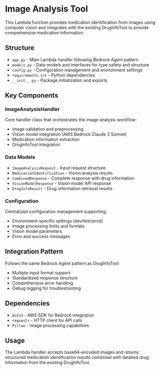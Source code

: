 # Image Analysis Tool

This Lambda function provides medication identification from images using computer vision and integrates with the existing DrugInfoTool to provide comprehensive medication information.

## Structure

- `app.py` - Main Lambda handler following Bedrock Agent pattern
- `models.py` - Data models and interfaces for type safety and structure
- `config.py` - Configuration management and environment settings
- `requirements.txt` - Python dependencies
- `__init__.py` - Package initialization and exports

## Key Components

### ImageAnalysisHandler
Core handler class that orchestrates the image analysis workflow:
- Image validation and preprocessing
- Vision model integration (AWS Bedrock Claude 3 Sonnet)
- Medication information extraction
- DrugInfoTool integration

### Data Models
- `ImageAnalysisRequest` - Input request structure
- `MedicationIdentification` - Vision analysis results
- `CombinedResponse` - Complete response with drug information
- `VisionModelResponse` - Vision model API response
- `DrugInfoResult` - Drug information retrieval results

### Configuration
Centralized configuration management supporting:
- Environment-specific settings (dev/test/prod)
- Image processing limits and formats
- Vision model parameters
- Error and success messages

## Integration Pattern

Follows the same Bedrock Agent pattern as DrugInfoTool:
- Multiple input format support
- Standardized response structure
- Comprehensive error handling
- Debug logging for troubleshooting

## Dependencies

- `boto3` - AWS SDK for Bedrock integration
- `requests` - HTTP client for API calls
- `Pillow` - Image processing capabilities

## Usage

The Lambda handler accepts base64-encoded images and returns structured medication identification results combined with detailed drug information from the existing DrugInfoTool.